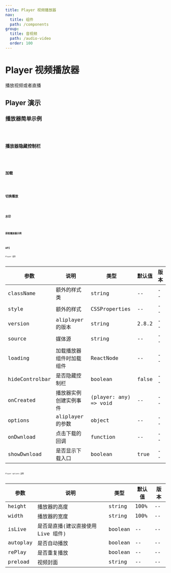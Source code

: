 ```yaml
---
title: Player 视频播放器
nav:
  title: 组件
  path: /components
group:
  title: 音视频
  path: /audio-video
  order: 100
---
```


# Player 视频播放器

播放视频或者直播

## Player 演示

### 播放器简单示例

<code src="./demo/simple.tsx" />

### 播放器隐藏控制栏

<code src="./demo/hide-controlbar.tsx" />

### 加载

<code src="./demo/loading.tsx" />

### 切换播放

<code src="./demo/demo-06.tsx" />

### 水印

<code src="./demo/demo-07.tsx" />

### 获取播放器示例

<code src="./demo/demo-08.tsx" />

## API

Player 组件

| 参数           | 说明                     | 类型                  | 默认值 | 版本 |
| -------------- | ------------------------ | --------------------- | ------ | ---- |
| className      | 额外的样式类             | string                | --     | --   |
| style          | 额外的样式               | CSSProperties         | --     | --   |
| version        | aliplayer 的版本         | string                | 2.8.2  | --   |
| source         | 媒体源                   | string                | --     | --   |
| loading        | 加载播放器组件时加载组件 | ReactNode             | --     | --   |
| hideControlbar | 是否隐藏控制栏           | boolean               | false  | --   |
| onCreated      | 播放器实例创建实例事件   | (player: any) => void | --     | --   |
| options        | aliplayer 的参数         | object                | --     | --   |
| onDwnload      | 点击下载的回调           | function              | --     | --   |
| showDwnload    | 是否显示下载入口         | boolean               | true   | --   |

Player options 説明

| 参数     | 说明                               | 类型    | 默认值 | 版本 |
| -------- | ---------------------------------- | ------- | ------ | ---- |
| height   | 播放器的高度                       | string  | 100%   | --   |
| width    | 播放器的宽度                       | string  | 100%   | --   |
| isLive   | 是否是直播(建议直接使用 Live 组件) | boolean | --     | --   |
| autoplay | 是否自动播放                       | boolean | --     | --   |
| rePlay   | 是否重复播放                       | boolean | --     | --   |
| preload  | 视频封面                           | string  | --     | --   |
